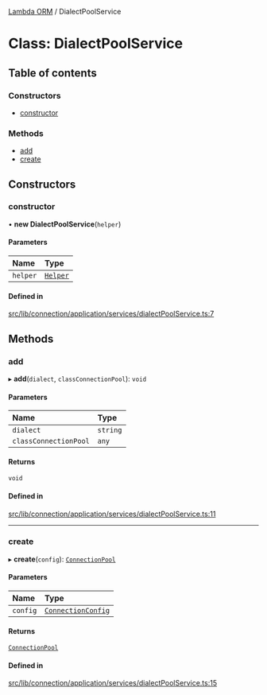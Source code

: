 [Lambda ORM](../README.md) / DialectPoolService

# Class: DialectPoolService

## Table of contents

### Constructors

- [constructor](DialectPoolService.md#constructor)

### Methods

- [add](DialectPoolService.md#add)
- [create](DialectPoolService.md#create)

## Constructors

### constructor

• **new DialectPoolService**(`helper`)

#### Parameters

| Name | Type |
| :------ | :------ |
| `helper` | [`Helper`](Helper.md) |

#### Defined in

[src/lib/connection/application/services/dialectPoolService.ts:7](https://github.com/FlavioLionelRita/lambdaorm/blob/f4aa3e79/src/lib/connection/application/services/dialectPoolService.ts#L7)

## Methods

### add

▸ **add**(`dialect`, `classConnectionPool`): `void`

#### Parameters

| Name | Type |
| :------ | :------ |
| `dialect` | `string` |
| `classConnectionPool` | `any` |

#### Returns

`void`

#### Defined in

[src/lib/connection/application/services/dialectPoolService.ts:11](https://github.com/FlavioLionelRita/lambdaorm/blob/f4aa3e79/src/lib/connection/application/services/dialectPoolService.ts#L11)

___

### create

▸ **create**(`config`): [`ConnectionPool`](../interfaces/ConnectionPool.md)

#### Parameters

| Name | Type |
| :------ | :------ |
| `config` | [`ConnectionConfig`](../interfaces/ConnectionConfig.md) |

#### Returns

[`ConnectionPool`](../interfaces/ConnectionPool.md)

#### Defined in

[src/lib/connection/application/services/dialectPoolService.ts:15](https://github.com/FlavioLionelRita/lambdaorm/blob/f4aa3e79/src/lib/connection/application/services/dialectPoolService.ts#L15)
